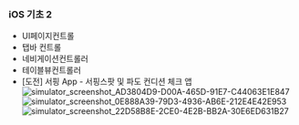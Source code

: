 ### iOS 기초 2
  * UI페이지컨트롤
  * 탭바 컨트롤
  * 네비게이션컨트롤러
  * 테이블뷰컨트롤러
  * [도전] 서핑 App - 서핑스팟 및 파도 컨디션 체크 앱
![simulator_screenshot_AD3804D9-D00A-465D-91E7-C44063E1E847](https://github.com/user-attachments/assets/7051fb10-3155-47f1-8bce-5a85d411e2f7)
![simulator_screenshot_0E888A39-79D3-4936-AB6E-212E4E42E953](https://github.com/user-attachments/assets/cb2fca20-a238-45b0-bbcf-f9f8ed08efb3)
![simulator_screenshot_22D58B8E-2CE0-4E2B-BB2A-30E6ED631B27](https://github.com/user-attachments/assets/e09b7bf0-ee08-4b32-a664-e39153570fe2)
